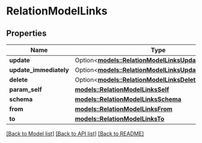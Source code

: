 # RelationModelLinks

## Properties

Name | Type | Description | Notes
------------ | ------------- | ------------- | -------------
**update** | Option<[**models::RelationModelLinksUpdate**](RelationModel__links_update.md)> |  | [optional]
**update_immediately** | Option<[**models::RelationModelLinksUpdateImmediately**](RelationModel__links_updateImmediately.md)> |  | [optional]
**delete** | Option<[**models::RelationModelLinksDelete**](RelationModel__links_delete.md)> |  | [optional]
**param_self** | [**models::RelationModelLinksSelf**](RelationModel__links_self.md) |  | 
**schema** | [**models::RelationModelLinksSchema**](RelationModel__links_schema.md) |  | 
**from** | [**models::RelationModelLinksFrom**](RelationModel__links_from.md) |  | 
**to** | [**models::RelationModelLinksTo**](RelationModel__links_to.md) |  | 

[[Back to Model list]](../README.md#documentation-for-models) [[Back to API list]](../README.md#documentation-for-api-endpoints) [[Back to README]](../README.md)


